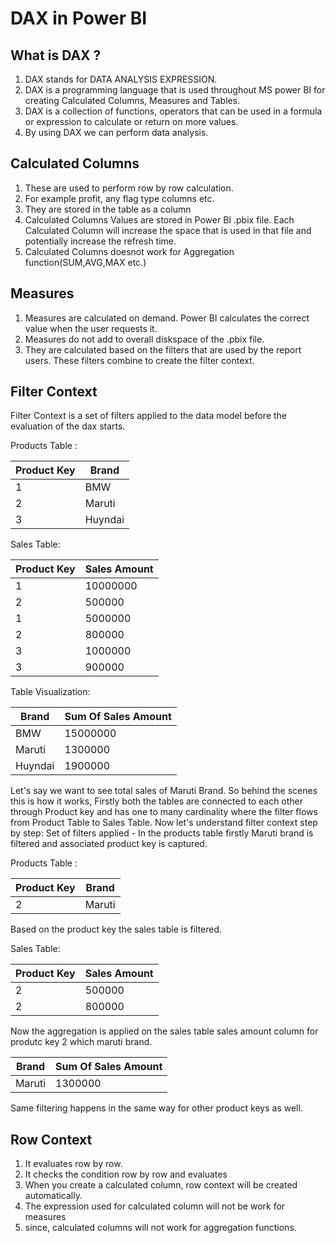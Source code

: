 # DAX in Power BI

## What is DAX ?
1. DAX stands for DATA ANALYSIS EXPRESSION.
2. DAX is a programming language that is used throughout MS power BI for creating Calculated Columns, Measures and Tables.
3. DAX is a collection of functions, operators that can be used in a formula or expression to calculate or return on more values.
4. By using DAX we can perform data analysis.

## Calculated Columns
1. These are used to perform row by row calculation.
2. For example profit, any flag type columns etc.
3. They are stored in the table as a column
4. Calculated Columns Values are stored in Power BI .pbix file. Each Calculated Column will increase the space that is used in that file and potentially increase the refresh time.
5. Calculated Columns doesnot work for Aggregation function(SUM,AVG,MAX etc.)

## Measures
1. Measures are calculated on demand. Power BI calculates the correct value when the user requests it.
2. Measures do not add to overall diskspace of the .pbix file.
3. They are calculated based on the filters that are used by the report users. These filters combine to create the filter context.

## Filter Context
Filter Context is a set of filters applied to the data model before the evaluation of the dax starts.

Products Table :

| Product Key | Brand   |
|-------------|---------|
| 1           | BMW     |
| 2           | Maruti  |
| 3           | Huyndai |

Sales Table:

| Product Key | Sales Amount   |
|-------------|----------------|
| 1           | 10000000       |
| 2           | 500000         |
| 1           | 5000000        |
| 2           | 800000         |
| 3           | 1000000        |
| 3           | 900000         |


Table Visualization:

|  Brand   |  Sum Of Sales Amount  |
|----------|-----------------------|
|  BMW     |  15000000             |
|  Maruti  |  1300000              |
|  Huyndai |  1900000              |

Let's say we want to see total sales of Maruti Brand. So behind the scenes this is how it works, Firstly both the tables are connected to each other through Product key and has one to many cardinality where the filter flows from Product Table to Sales Table. Now let's understand filter context step by step:
Set of filters applied -
In the products table firstly Maruti brand is filtered and associated product key is captured.

Products Table :

| Product Key | Brand   |
|-------------|---------|
| 2           | Maruti  |


Based on the product key the sales table is filtered.

Sales Table:

| Product Key | Sales Amount   |
|-------------|----------------|
| 2           | 500000         |
| 2           | 800000         |

Now the aggregation is applied on the sales table sales amount column for produtc key 2 which maruti brand.

|  Brand   |  Sum Of Sales Amount  |
|----------|-----------------------|
|  Maruti  |  1300000              |

Same filtering happens in the same way for other product keys as well.


## Row Context
1. It evaluates row by row.
2. It checks the condition row by row and evaluates
3. When you create a calculated column, row context will be created automatically.
4. The expression used for calculated column will not be work for measures
5. since, calculated columns will not work for aggregation functions.
